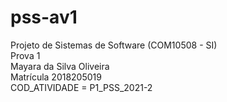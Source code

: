 # pss-av1
Projeto de Sistemas de Software (COM10508 - SI) \
Prova 1\
Mayara da Silva Oliveira\
Matrícula 2018205019\
COD_ATIVIDADE = P1_PSS_2021-2
